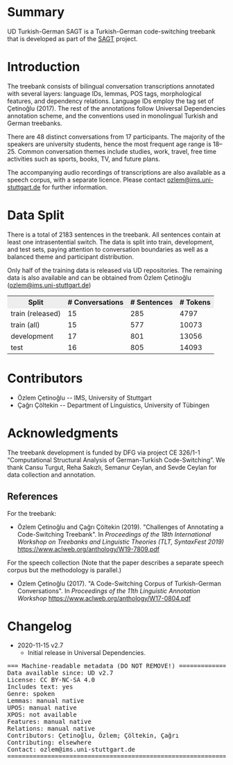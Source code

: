 # Summary

UD Turkish-German SAGT is a Turkish-German code-switching treebank that is developed as part of the [SAGT](https://www.ims.uni-stuttgart.de/en/research/projects/sagt/) project. 


# Introduction

The treebank consists of bilingual conversation transcriptions annotated with several
layers: language IDs, lemmas, POS tags, morphological features, and dependency
relations. Language IDs employ the tag set of Çetinoğlu (2017).
The rest of the annotations follow Universal Dependencies annotation scheme, and
the conventions used in monolingual Turkish and German treebanks. 

There are 48 distinct conversations from 17 participants.
The majority of the speakers are university students, hence the most
frequent age range is 18–25. Common conversation themes include studies, work,
travel, free time activities such as sports, books, TV, and future plans.

The accompanying audio recordings of transcriptions are also available as a speech corpus, with
a separate licence. Please contact ozlem@ims.uni-stuttgart.de for further information.

# Data Split

There is a total of 2183 sentences in the treebank. All sentences contain at least one intrasentential switch.
The data is split into train, development, and test sets, paying attention to conversation boundaries as well as a balanced theme and participant distribution.

Only half of the training data is released via UD repositories. The remaining data is also available and can be obtained from  Özlem Çetinoğlu (ozlem@ims.uni-stuttgart.de)

<table>
<tr style="background-color: #eee"><th>Split</th><th># Conversations</th><th># Sentences</th><th># Tokens</th>
</tr>
<tr><td>train (released)</td><td>15</td><td>285</td><td>4797</td></tr>
<tr><td>train (all)</td><td>15</td><td>577</td><td>10073</td></tr>
<tr><td>development</td><td>17</td><td>801</td><td>13056</td></tr>
<tr><td>test</td><td>16</td><td>805</td><td>14093</td></tr>
</table>

# Contributors

* Özlem Çetinoğlu -- IMS, University of Stuttgart
* Çağrı Çöltekin -- Department of Linguistics, University of Tübingen

# Acknowledgments

The treebank development is funded by DFG via project CE 326/1-1 “Computational Structural Analysis of German-Turkish  Code-Switching”. We thank Cansu Turgut, Reha Sakızlı, Semanur Ceylan, and Sevde Ceylan for data collection and annotation.

## References
For the treebank:
* Özlem Çetinoğlu and Çağrı Çöltekin (2019). "Challenges of Annotating a Code-Switching Treebank". In _Proceedings of the 18th International Workshop on Treebanks and Linguistic Theories (TLT, SyntaxFest 2019)_
<https://www.aclweb.org/anthology/W19-7809.pdf>

For the speech collection (Note that the paper describes a separate speech corpus but the methodology is parallel.)
* Özlem Çetinoğlu (2017). "A Code-Switching Corpus of Turkish-German Conversations". In _Proceedings of the 11th Linguistic Annotation Workshop_
<https://www.aclweb.org/anthology/W17-0804.pdf>


# Changelog

* 2020-11-15 v2.7
  * Initial release in Universal Dependencies.


<pre>
=== Machine-readable metadata (DO NOT REMOVE!) ================================
Data available since: UD v2.7
License: CC BY-NC-SA 4.0
Includes text: yes
Genre: spoken
Lemmas: manual native
UPOS: manual native
XPOS: not available
Features: manual native
Relations: manual native
Contributors: Çetinoğlu, Özlem; Çöltekin, Çağrı
Contributing: elsewhere
Contact: ozlem@ims.uni-stuttgart.de
===============================================================================
</pre>

